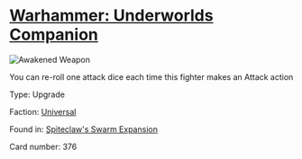 # [Warhammer: Underworlds Companion](https://guidokessels.github.io/wh-underworlds)

  

![Awakened Weapon](https://warhammerunderworlds.com/wp-content/uploads/sites/6/2018/02/376_ENG.png)

You can re-roll one attack dice each time this fighter makes an Attack action

Type: Upgrade

Faction: [Universal](https://guidokessels.github.io/wh-underworlds/factions/universal.md)

Found in: [Spiteclaw's Swarm Expansion](https://guidokessels.github.io/wh-underworlds/locations/spiteclaws-swarm-expansion.md)

Card number: 376
